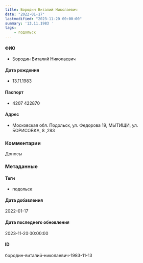 ```yaml
---
title: Бородин Виталий Николаевич
date: "2022-01-17"
lastmodified: "2023-11-20 00:00:00"
summary: '13.11.1983 '
tags: 
    - подольск
---
```

<!--# pp1-->
<!--## Фигурант-->
<!--### Личные данные-->
#### ФИО
- Бородин Виталий Николаевич
#### Дата рождения
- 13.11.1983
#### Паспорт
- 4207 422870
#### Адрес
- Московская обл. Подольск, ул. Федорова 19, МЫТИЩИ, ул. БОРИСОВКА, 8 ,283
### Комментарии
Доносы
### Метаданные
#### Теги
- подольск
#### Дата добавления
2022-01-17
#### Дата последнего обновления
2023-11-20 00:00:00
#### ID
бородин-виталий-николаевич-1983-11-13
<!--## END;-->
